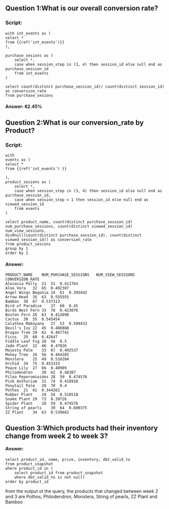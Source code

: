 ## Question 1:What is our overall conversion rate?
### Script: 
    with int_events as (
    select * 
    from {{ref('int_events')}}
    ),
    
    purchase_sesions as (
        select *, 
        case when session_step in (3, 4) then session_id else null end as purchase_session_id
        from int_events
    )
    
    select count(distinct purchase_session_id)/ count(distinct session_id) as conversion_rate
    from purchase_sesions
#### Answer: 62.45%



## Question 2:What is our conversion_rate by Product?
### Script: 
    
    with 
    events as (
    select * 
    from {{ref('int_events') }}
    
    ),
    product_sesions as (
        select *, 
        case when session_step in (3, 4) then session_id else null end as purchase_session_id,
        case when session_step = 1 then session_id else null end as viewed_session_id
        from events
    )
    
    select product_name, count(distinct purchase_session_id) num_purchase_sessions, count(distinct viewed_session_id) num_view_sessions, 
    div0null(count(distinct purchase_session_id), count(distinct viewed_session_id)) as conversion_rate
    from product_sesions
    group by 1
    order by 1
#### Answer: 
    PRODUCT_NAME	NUM_PURCHASE_SESSIONS	NUM_VIEW_SESSIONS	CONVERSION_RATE
    Alocasia Polly	21	51	0.411764
    Aloe Vera	32	65	0.492307
    Angel Wings Begonia	24	61	0.393442
    Arrow Head	35	63	0.555555
    Bamboo	36	67	0.537313
    Bird of Paradise	27	60	0.45
    Birds Nest Fern	33	78	0.423076
    Boston Fern	26	63	0.412698
    Cactus	30	55	0.545454
    Calathea Makoyana	27	53	0.509433
    Devil's Ivy	22	45	0.488888
    Dragon Tree	29	62	0.467741
    Ficus	29	68	0.42647
    Fiddle Leaf Fig	28	56	0.5
    Jade Plant	22	46	0.47826
    Majesty Palm	33	67	0.492537
    Money Tree	26	56	0.464285
    Monstera	25	49	0.510204
    Orchid	34	75	0.453333
    Peace Lily	27	66	0.40909
    Philodendron	30	62	0.48387
    Pilea Peperomioides	28	59	0.474576
    Pink Anthurium	31	74	0.418918
    Ponytail Palm	28	70	0.4
    Pothos	21	61	0.344262
    Rubber Plant	28	54	0.518518
    Snake Plant	29	73	0.39726
    Spider Plant	28	59	0.474576
    String of pearls	39	64	0.609375
    ZZ Plant	34	63	0.539682

## Question 3:Which products had their inventory change from week 2 to week 3?
#### Answer:
    select product_id, name, price, inventory, dbt_valid_to
    from product_snapshot 
    where product_id in (
        select product_id from product_snapshot
        where dbt_valid_to is not null)
    order by product_id
from the output ot the query, the products that changed between week 2 and 3 are 
Pothos, Philodendron, Monstera, String of pearls, ZZ Plant and Bamboo

